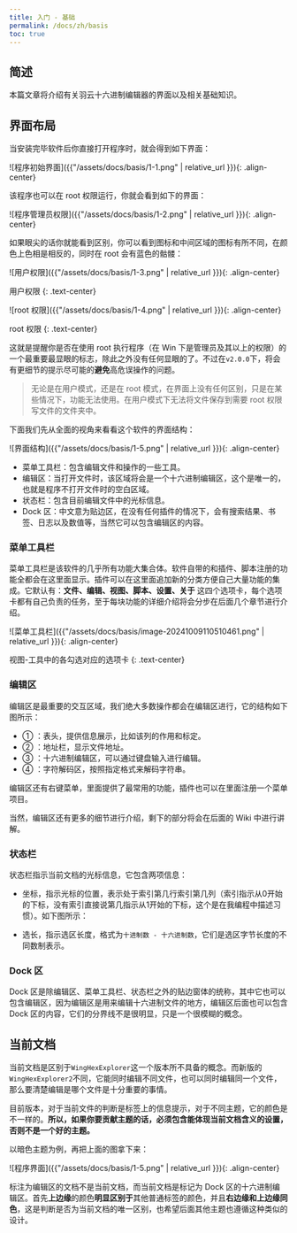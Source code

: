 ```yaml
---
title: 入门 - 基础
permalink: /docs/zh/basis
toc: true
---
```


## 简述

本篇文章将介绍有关羽云十六进制编辑器的界面以及相关基础知识。

## 界面布局

当安装完毕软件后你直接打开程序时，就会得到如下界面：

![程序初始界面]({{"/assets/docs/basis/1-1.png" | relative_url }}){: .align-center}

该程序也可以在 root 权限运行，你就会看到如下的界面：

![程序管理员权限]({{"/assets/docs/basis/1-2.png" | relative_url }}){: .align-center}

如果眼尖的话你就能看到区别，你可以看到图标和中间区域的图标有所不同，在颜色上色相是相反的，同时在 root 会有蓝色的骷髅：

![用户权限]({{"/assets/docs/basis/1-3.png" | relative_url }}){: .align-center}

用户权限
{: .text-center}

![root 权限]({{"/assets/docs/basis/1-4.png" | relative_url }}){: .align-center}

root 权限
{: .text-center}

这就是提醒你是否在使用 root 执行程序（在 Win 下是管理员及其以上的权限）的一个最重要最显眼的标志，除此之外没有任何显眼的了。不过在`v2.0.0`下，将会有更细节的提示尽可能的**避免**高危误操作的问题。

> 无论是在用户模式，还是在 root 模式，在界面上没有任何区别，只是在某些情况下，功能无法使用。在用户模式下无法将文件保存到需要 root 权限写文件的文件夹中。

下面我们先从全面的视角来看看这个软件的界面结构：

![界面结构]({{"/assets/docs/basis/1-5.png" | relative_url }}){: .align-center}

- 菜单工具栏：包含编辑文件和操作的一些工具。
- 编辑区：当打开文件时，该区域将会是一个十六进制编辑区，这个是唯一的，也就是程序不打开文件时的空白区域。
- 状态栏：包含目前编辑文件中的光标信息。
- Dock 区：中文意为贴边区，在没有任何插件的情况下，会有搜索结果、书签、日志以及数值等，当然它可以包含编辑区的内容。

### 菜单工具栏

菜单工具栏是该软件的几乎所有功能大集合体。软件自带的和插件、脚本注册的功能全都会在这里面显示。插件可以在这里面追加新的分类方便自己大量功能的集成。它默认有：**文件、编辑、视图、脚本、设置、关于** 这四个选项卡，每个选项卡都有自己负责的任务，至于每块功能的详细介绍将会分步在后面几个章节进行介绍。

![菜单工具栏]({{"/assets/docs/basis/image-20241009110510461.png" | relative_url }}){: .align-center}

视图-工具中的各勾选对应的选项卡
{: .text-center}

### 编辑区

编辑区是最重要的交互区域，我们绝大多数操作都会在编辑区进行，它的结构如下图所示：

- ① ：表头，提供信息展示，比如该列的作用和标定。
- ② ：地址栏，显示文件地址。
- ③ ：十六进制编辑区，可以通过键盘输入进行编辑。
- ④ ：字符解码区，按照指定格式来解码字符串。

编辑区还有右键菜单，里面提供了最常用的功能，插件也可以在里面注册一个菜单项目。

当然，编辑区还有更多的细节进行介绍，剩下的部分将会在后面的 Wiki 中进行讲解。

### 状态栏

状态栏指示当前文档的光标信息，它包含两项信息：

- 坐标，指示光标的位置，表示处于索引第几行索引第几列（索引指示从0开始的下标，没有索引直接说第几指示从1开始的下标，这个是在我编程中描述习惯）。如下图所示：

- 选长，指示选区长度，格式为`十进制数 - 十六进制数`，它们是选区字节长度的不同数制表示。

### Dock 区

Dock 区是除编辑区、菜单工具栏、状态栏之外的贴边窗体的统称，其中它也可以包含编辑区，因为编辑区是用来编辑十六进制文件的地方，编辑区后面也可以包含 Dock 区的内容，它们的分界线不是很明显，只是一个很模糊的概念。

## 当前文档

当前文档是区别于`WingHexExplorer`这一个版本所不具备的概念。而新版的`WingHexExplorer2`不同，它能同时编辑不同文件，也可以同时编辑同一个文件，那么要清楚编辑是哪个文件是十分重要的事情。

目前版本，对于当前文件的判断是标签上的信息提示，对于不同主题，它的颜色是不一样的。**所以，如果你要贡献主题的话，必须包含能体现当前文档含义的设置，否则不是一个好的主题。**

以暗色主题为例，再把上面的图拿下来：

![程序界面]({{"/assets/docs/basis/1-5.png" | relative_url }}){: .align-center}

标注为编辑区的文档不是当前文档，而当前文档是标记为 Dock 区的十六进制编辑区。首先**上边缘**的颜色**明显区别于**其他普通标签的颜色，并且**右边缘和上边缘同色**，这是判断是否为当前文档的唯一区别，也希望后面其他主题也遵循这种类似的设计。
